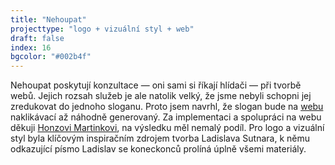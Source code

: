 ```yaml
---
title: "Nehoupat"
projecttype: "logo + vizuální styl + web"
draft: false
index: 16
bgcolor: "#002b4f"
---
```


Nehoupat poskytují konzultace — oni sami si říkají hlídači — při tvorbě webů. Jejich rozsah služeb je ale natolik velký, že jsme nebyli schopni jej zredukovat do jednoho sloganu. Proto jsem navrhl, že slogan bude na [webu](https://www.nehoupat.cz) naklikávací až náhodně generovaný. Za implementaci a spolupráci na webu děkuji [Honzovi Martinkovi](https://www.jan-martinek.com), na výsledku měl nemalý podíl. Pro logo a vizuální styl byla klíčovým inspiračním zdrojem tvorba Ladislava Sutnara, k němu odkazující písmo Ladislav se koneckonců prolíná úplně všemi materiály.